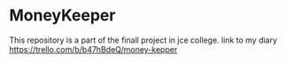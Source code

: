 # MoneyKeeper
This repository is a part of the finall project in jce college.
 link to my diary
 https://trello.com/b/b47hBdeQ/money-kepper
